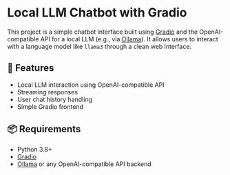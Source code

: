 # Local LLM Chatbot with Gradio

This project is a simple chatbot interface built using [Gradio](https://www.gradio.app/) and the OpenAI-compatible API for a local LLM (e.g., via [Ollama](https://ollama.com/)). It allows users to interact with a language model like `llama3` through a clean web interface.

## 🚀 Features

- Local LLM interaction using OpenAI-compatible API
- Streaming responses
- User chat history handling
- Simple Gradio frontend

## 📦 Requirements

- Python 3.8+
- [Gradio](https://gradio.app)
- [Ollama](https://ollama.com) or any OpenAI-compatible API backend


